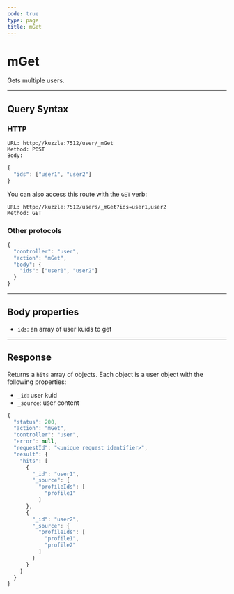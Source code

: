 ```yaml
---
code: true
type: page
title: mGet
---
```


# mGet

<SinceBadge version="auto-version"/>

Gets multiple users.

---

## Query Syntax

### HTTP

```http
URL: http://kuzzle:7512/user/_mGet
Method: POST
Body:
```

```js
{
  "ids": ["user1", "user2"]
}
```

You can also access this route with the `GET` verb:

```http
URL: http://kuzzle:7512/users/_mGet?ids=user1,user2
Method: GET
```

### Other protocols

```js
{
  "controller": "user",
  "action": "mGet",
  "body": {
    "ids": ["user1", "user2"]
  }
}
```

---

## Body properties

- `ids`: an array of user kuids to get

---

## Response

Returns a `hits` array of objects. Each object is a user object with the following properties:

- `_id`: user kuid
- `_source`: user content

```js
{
  "status": 200,
  "action": "mGet",
  "controller": "user",
  "error": null,
  "requestId": "<unique request identifier>",
  "result": {
    "hits": [
      {
        "_id": "user1",
        "_source": {
          "profileIds": [
            "profile1"
          ]
      },
      {
        "_id": "user2",
        "_source": {
          "profileIds": [
            "profile1",
            "profile2"
          ]
        }
      }
    ]
  }
}
```
